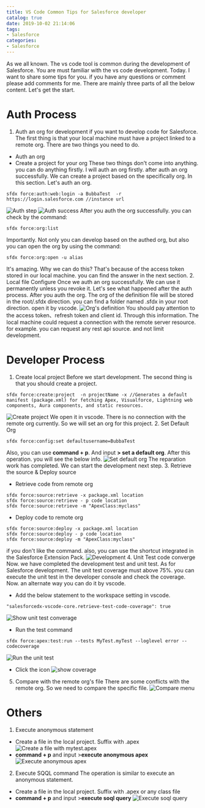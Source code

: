 ```yaml
---
title: VS Code Common Tips for Salesforce developer
catalog: true
date: 2019-10-02 21:14:06
tags:
- Salesforce
categories:
- Salesforce
---
```

As we all known. The vs code tool is common during the development of Salesforce. You are must familiar with the vs code development. Today. I want to share some tips for you. if you have any questions or comment please add comments for me. There are mainly three parts of all the below content. Let's get the start.
# Auth Process
1. Auth an org for development
if you want to develop code for Salesforce. The first thing is that your local machine must have a project linked to a remote org. There are two things you need to do.
- Auth an org
- Create a project for your org
These two things don't come into anything.  you can do anything firstly. I will auth an org firstly. after auth an org successfully. We can create a project based on the specifically org. In this section.  Let's auth an org.
```
sfdx force:auth:web:login -a BubbaTest  -r https://login.salesforce.com //instance url
```
![Auth step](AuthSteps.png)
![Auth success](AuthSuccess.png)
After you auth the org successfully. you can check by the command:
```
sfdx force:org:list
```
Importantly. Not only you can develop based on the authed org,  but also you can open the org by using the command:
```
sfdx force:org:open -u alias
```
It's amazing. Why we can do this? That's because of the access token stored in our local machine. you can find the answer in the next section.
2. Local file Configure
Once we auth an org successfully. We can use it permanently unless you revoke it. Let's see what happened after the auth process. After you auth the org. The org of the definition file will be stored in the root/.sfdx direction. you can find a folder named .sfdx in your root direction. open it by vscode. 
![Org's definition](OrgDefinitation.png)
You should pay attention to the access token、refresh token and client id. Through this information. The local machine could request a connection with the remote server resource. for example. you can request any rest api source. and not limit development. 

# Developer Process
1. Create local project
Before we start development. The second thing is that you should create a project.
```
sfdx force:create:project  -n projectName -x //Generates a default manifest (package.xml) for fetching Apex, Visualforce, Lightning web components, Aura components, and static resources.
```
![Create project](CreateProject.png)
We open it in vscode. There is no connection with the remote org currently. So we will set an org for this project.
2. Set Default Org
```
sfdx force:config:set defaultusername=BubbaTest
```
Also, you can use **command + p**. And input **> set a default org**. After this operation. you will see the below info.
![Set default org](SetDefaultOrg.png)
The reparation work has completed. We can start the development next step.
3. Retrieve the source & Deploy source
- Retrieve code from remote org
```
sfdx force:source:retrieve -x package.xml location
sfdx force:source:retrieve - p code location
sfdx force:source:retrieve -m "ApexClass:myclass"
```
- Deploy code to remote org
```
sfdx force:source:deploy -x package.xml location
sfdx force:source:deploy - p code location
sfdx force:source:deploy -m "ApexClass:myclass"
```
if you don't like the command. also, you can use the shortcut integrated in the Salesforce Extension Pack.
![Development](Deployment.png)
4. Unit Test code converge
Now. we have completed the development test and unit test. As for Salesforce development. The unit test coverage must above 75%. you can execute the unit test in the developer console and check the coverage. Now. an alternate way you can do it by vscode.
- Add the below statement to the workspace setting in vscode.
```
"salesforcedx-vscode-core.retrieve-test-code-coverage": true
```
![Show unit test converage](ShowUTCoverage.png)
- Run the test command
```
sfdx force:apex:test:run --tests MyTest.myTest --loglevel error --codecoverage
```
![Run the unit test](RunUT.png)

- Click the icon
![show coverage](ShowCoverage2.png)
5. Compare with the remote org's file
There are some conflicts with the remote org. So we need to compare the specific file.
 ![Compare menu](Compare.png)

# Others 
1. Execute anonymous statement
- Create a file in the local project. Suffix with .apex
![Create a file with mytest.apex](CreateAFile.png)
- **command + p** and input >**execute anonymous apex**
![Execute anonymous apex](ExecuteApex.png)
2. Execute SQQL command 
The operation is similar to execute an anonymous statement. 
- Create a file in the local project. Suffix with .apex or any class file
- **command + p** and input >**execute soql query**
![Execute soql query](ExecuteSOQL.png)